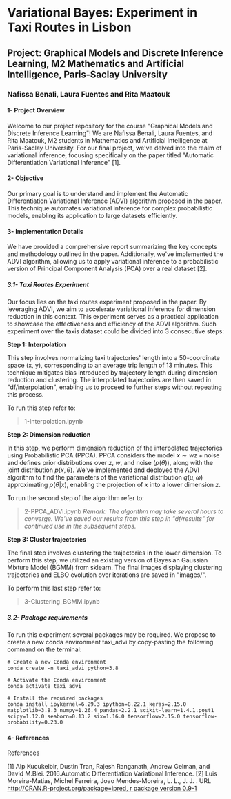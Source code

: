 # Variational Bayes: Experiment in Taxi Routes in Lisbon

## Project: Graphical Models and Discrete Inference Learning, M2 Mathematics and Artificial Intelligence, Paris-Saclay University

### Nafissa Benali, Laura Fuentes and Rita Maatouk

#### 1- Project Overview

Welcome to our project repository for the course "Graphical Models and Discrete Inference Learning"! We are Nafissa Benali, Laura Fuentes, and Rita Maatouk, M2 students in Mathematics and Artificial Intelligence at Paris-Saclay University. For our final project, we've delved into the realm of variational inference, focusing specifically on the paper titled "Automatic Differentiation Variational Inference" [1].

#### 2- Objective

Our primary goal is to understand and implement the Automatic Differentiation Variational Inference (ADVI) algorithm proposed in the paper. This technique automates variational inference for complex probabilistic models, enabling its application to large datasets efficiently.

#### 3- Implementation Details

We have provided a comprehensive report summarizing the key concepts and methodology outlined in the paper. Additionally, we've implemented the ADVI algorithm, allowing us to apply variational inference to a probabilistic version of Principal Component Analysis (PCA) over a real dataset [2].

##### 3.1- Taxi Routes Experiment

Our focus lies on the taxi routes experiment proposed in the paper. By leveraging ADVI, we aim to accelerate variational inference for dimension reduction in this context. This experiment serves as a practical application to showcase the effectiveness and efficiency of the ADVI algorithm. Such experiment over the taxis dataset could be divided into 3 consecutive steps: 

**Step 1: Interpolation**

This step involves normalizing taxi trajectories' length into a 50-coordinate space (x, y), corresponding to an average trip length of 13 minutes. This technique mitigates bias introduced by trajectory length during dimension reduction and clustering. The interpolated trajectories are then saved in "df/interpolation", enabling us to proceed to further steps without repeating this process.

To run this step refer to: 
> 1-Interpolation.ipynb


**Step 2: Dimension reduction**

In this step, we perform dimension reduction of the interpolated trajectories using Probabilistic PCA (PPCA). PPCA considers the model $x \sim wz + \text{noise}$ and defines prior distributions over $z$, $w$, and $\text{noise}$ ($p(\theta)$), along with the joint distribution $p(x,\theta)$. We've implemented and deployed the ADVI algorithm to find the parameters of the variational distribution $q(\mu, \omega)$ approximating $p(\theta | x)$, enabling the projection of $x$ into a lower dimension $z$.

To run the second step of the algorithm refer to:
> 2-PPCA_ADVI.ipynb
*Remark: The algorithm may take several hours to converge. We've saved our results from this step in "df/results" for continued use in the subsequent steps.*


**Step 3: Cluster trajectories**

The final step involves clustering the trajectories in the lower dimension. To perform this step, we utilized an existing version of Bayesian Gaussian Mixture Model (BGMM) from sklearn. The final images displaying clustering trajectories and ELBO evolution over iterations are saved in "images/". 

To perform this last step refer to:
> 3-Clustering_BGMM.ipynb


##### 3.2- Package requirements

To run this experiment several packages may be required. We propose to create a new conda environment taxi_advi by copy-pasting the following command on the terminal: 

```
# Create a new Conda environment
conda create -n taxi_advi python=3.8

# Activate the Conda environment
conda activate taxi_advi

# Install the required packages
conda install ipykernel=6.29.3 ipython=8.22.1 keras=2.15.0 matplotlib=3.8.3 numpy=1.26.4 pandas=2.2.1 scikit-learn=1.4.1.post1 scipy=1.12.0 seaborn=0.13.2 six=1.16.0 tensorflow=2.15.0 tensorflow-probability=0.23.0
```

#### 4- References

References

[1] Alp Kucukelbir, Dustin Tran, Rajesh Ranganath, Andrew Gelman, and David M.Blei. 2016.Automatic Differentiation Variational Inference.
[2] Luis Moreira-Matias, Michel Ferreira, Joao Mendes-Moreira, L. L., J. J. . URL [http://CRAN.R-project.org/package=ipred, r package version 0.9-1](https://archive.ics.uci.edu/dataset/339/taxi+service+trajectory+prediction+challenge+ecml+pkdd+2015)